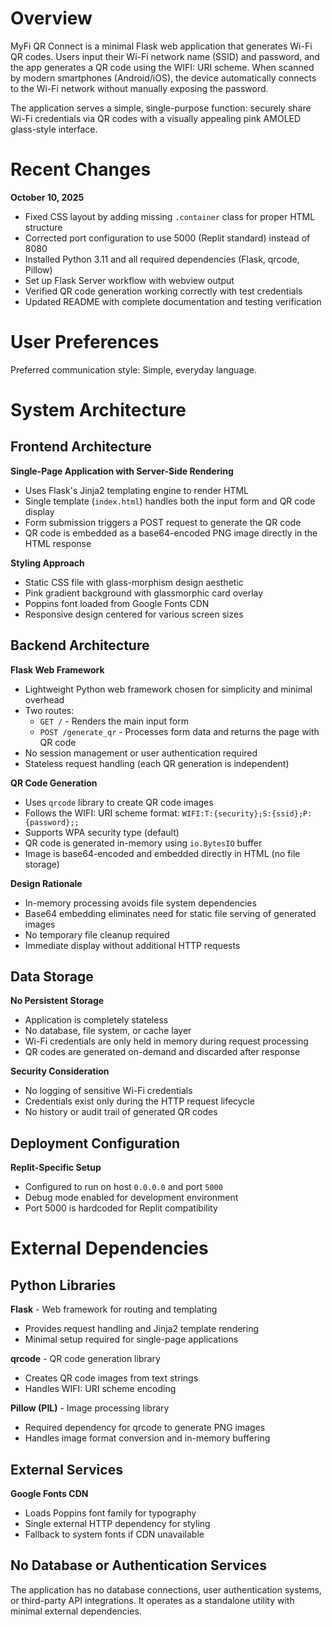 # Overview

MyFi QR Connect is a minimal Flask web application that generates Wi-Fi QR codes. Users input their Wi-Fi network name (SSID) and password, and the app generates a QR code using the WIFI: URI scheme. When scanned by modern smartphones (Android/iOS), the device automatically connects to the Wi-Fi network without manually exposing the password.

The application serves a simple, single-purpose function: securely share Wi-Fi credentials via QR codes with a visually appealing pink AMOLED glass-style interface.

# Recent Changes

**October 10, 2025**
- Fixed CSS layout by adding missing `.container` class for proper HTML structure
- Corrected port configuration to use 5000 (Replit standard) instead of 8080
- Installed Python 3.11 and all required dependencies (Flask, qrcode, Pillow)
- Set up Flask Server workflow with webview output
- Verified QR code generation working correctly with test credentials
- Updated README with complete documentation and testing verification

# User Preferences

Preferred communication style: Simple, everyday language.

# System Architecture

## Frontend Architecture

**Single-Page Application with Server-Side Rendering**
- Uses Flask's Jinja2 templating engine to render HTML
- Single template (`index.html`) handles both the input form and QR code display
- Form submission triggers a POST request to generate the QR code
- QR code is embedded as a base64-encoded PNG image directly in the HTML response

**Styling Approach**
- Static CSS file with glass-morphism design aesthetic
- Pink gradient background with glassmorphic card overlay
- Poppins font loaded from Google Fonts CDN
- Responsive design centered for various screen sizes

## Backend Architecture

**Flask Web Framework**
- Lightweight Python web framework chosen for simplicity and minimal overhead
- Two routes:
  - `GET /` - Renders the main input form
  - `POST /generate_qr` - Processes form data and returns the page with QR code
- No session management or user authentication required
- Stateless request handling (each QR generation is independent)

**QR Code Generation**
- Uses `qrcode` library to create QR code images
- Follows the WIFI: URI scheme format: `WIFI:T:{security};S:{ssid};P:{password};;`
- Supports WPA security type (default)
- QR code is generated in-memory using `io.BytesIO` buffer
- Image is base64-encoded and embedded directly in HTML (no file storage)

**Design Rationale**
- In-memory processing avoids file system dependencies
- Base64 embedding eliminates need for static file serving of generated images
- No temporary file cleanup required
- Immediate display without additional HTTP requests

## Data Storage

**No Persistent Storage**
- Application is completely stateless
- No database, file system, or cache layer
- Wi-Fi credentials are only held in memory during request processing
- QR codes are generated on-demand and discarded after response

**Security Consideration**
- No logging of sensitive Wi-Fi credentials
- Credentials exist only during the HTTP request lifecycle
- No history or audit trail of generated QR codes

## Deployment Configuration

**Replit-Specific Setup**
- Configured to run on host `0.0.0.0` and port `5000`
- Debug mode enabled for development environment
- Port 5000 is hardcoded for Replit compatibility

# External Dependencies

## Python Libraries

**Flask** - Web framework for routing and templating
- Provides request handling and Jinja2 template rendering
- Minimal setup required for single-page applications

**qrcode** - QR code generation library
- Creates QR code images from text strings
- Handles WIFI: URI scheme encoding

**Pillow (PIL)** - Image processing library
- Required dependency for qrcode to generate PNG images
- Handles image format conversion and in-memory buffering

## External Services

**Google Fonts CDN**
- Loads Poppins font family for typography
- Single external HTTP dependency for styling
- Fallback to system fonts if CDN unavailable

## No Database or Authentication Services

The application has no database connections, user authentication systems, or third-party API integrations. It operates as a standalone utility with minimal external dependencies.